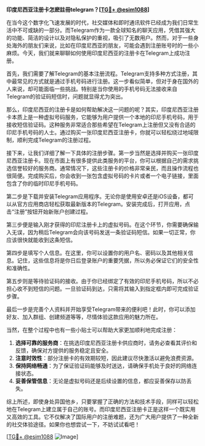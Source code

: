 **印度尼西亚注册卡怎麽註冊telegram？[[TG💪+ @esim1088](https://t.me/s/esim1088)]**

在当今这个数字化飞速发展的时代，社交媒体和即时通讯软件已经成为我们日常生活中不可或缺的一部分。而Telegram作为一款全球知名的聊天应用，凭借其强大的功能、简洁的设计以及对隐私保护的重视，吸引了无数用户。然而，对于一些身处海外的朋友们来说，比如在印度尼西亚的朋友，可能会遇到注册账号时的一些小麻烦。今天，我们就来聊聊如何使用印度尼西亚的注册卡在Telegram上成功注册。

首先，我们需要了解Telegram的基本注册流程。Telegram支持多种方式注册，其中最常见的方式就是通过手机号码进行注册。这一步看似简单，但对于身在国外的人来说，却可能面临一些挑战。特别是当你使用的手机号码无法接收来自Telegram的验证码短信时，问题就显得尤为突出。

那么，印度尼西亚的注册卡是如何帮助解决这一问题的呢？其实，印度尼西亚注册卡本质上是一种虚拟号码服务，它能够为用户提供一个本地的印尼手机号码，用于接收短信验证码。这种服务非常适合那些希望在Telegram上注册但又没有合适的印尼手机号码的人士。通过购买一张印度尼西亚注册卡，你就可以轻松绕过地域限制，顺利完成Telegram的注册过程。

接下来，让我们详细了解一下具体的注册步骤。第一步当然是选择并购买一张印度尼西亚注册卡。现在市面上有很多提供此类服务的平台，你可以根据自己的需求挑选信誉较好的服务商。通常情况下，这些注册卡的价格非常亲民，而且操作流程也很简便。完成购买后，你会收到一张包含虚拟号码的卡片或者一个电子链接，里面包含了你的临时印尼手机号码。

第二步是下载并安装Telegram应用程序。无论你是使用安卓还是iOS设备，都可以从官方应用商店轻松获取最新版本的Telegram。安装完成后，打开应用，点击“注册”按钮开始新账户创建过程。

第三步便是输入刚才获得的印尼注册卡上的虚拟号码。在这个环节，你需要确保输入无误，因为稍后Telegram会向该号码发送一条验证码短信。如果一切正常，你应该很快就能收到这条短信。

第四步是填写个人信息。在这里，你可以设置你的用户名、密码以及其他相关信息。记住，这些信息将是你日后登录账户的重要凭据，所以务必保证它们的安全性和准确性。

第五步则是等待验证码的接收。由于你已经绑定了有效的印尼手机号码，所以不必担心收不到短信的问题。一旦验证码到达，只需将其输入到指定框内即可完成验证步骤。

最后一步是完善个人资料并开始享受Telegram带来的便利吧！此时，你可以添加好友、加入群组、创建频道等等，尽情体验这款应用的魅力所在。

当然，在整个过程中也有一些小贴士可以帮助大家更加顺利地完成注册：

1. **选择可靠的服务商**：在挑选印度尼西亚注册卡供应商时，请务必查看其评价和反馈，确保对方提供的服务稳定且安全。
2. **注意时效性**：部分注册卡的有效期较短，因此建议尽快激活以避免浪费资源。
3. **保持网络畅通**：为了保证验证码能够及时送达，请确保手机处于良好的网络连接状态。
4. **妥善保管信息**：无论是虚拟号码还是后续设置的信息，都应妥善保存以防丢失。

综上所述，即使身处异国他乡，只要掌握了正确的方法和技术手段，同样可以轻松地在Telegram上建立属于自己的账号。而印度尼西亚注册卡正是这样一个既实用又高效的工具。它不仅解决了国际用户的注册难题，还为广大用户提供了一种全新的社交体验途径。如果你也想尝试一下，不妨试试看吧！

[[TG💪+ @esim1088](https://t.me/s/esim1088) ![Image](https://i.postimg.cc/4NQfJmqS/Snipaste-2025-05-13-00-14-12.png)]